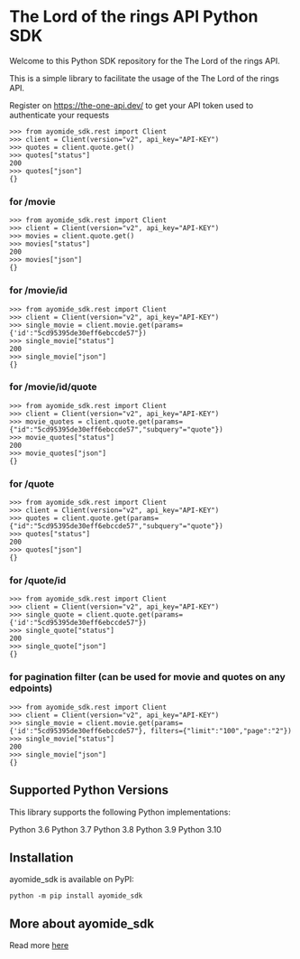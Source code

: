 # The Lord of the rings API Python SDK

Welcome to this Python SDK repository for the The Lord of the rings API.

This is a simple library to facilitate the usage of the The Lord of the rings API.

Register on https://the-one-api.dev/ to get your API token used to authenticate your requests


```
>>> from ayomide_sdk.rest import Client
>>> client = Client(version="v2", api_key="API-KEY")
>>> quotes = client.quote.get()
>>> quotes["status"]
200
>>> quotes["json"]
{}
```

### for /movie
```
>>> from ayomide_sdk.rest import Client
>>> client = Client(version="v2", api_key="API-KEY")
>>> movies = client.quote.get()
>>> movies["status"]
200
>>> movies["json"]
{}
```

### for /movie/id
```
>>> from ayomide_sdk.rest import Client
>>> client = Client(version="v2", api_key="API-KEY")
>>> single_movie = client.movie.get(params={'id':"5cd95395de30eff6ebccde57"})
>>> single_movie["status"]
200
>>> single_movie["json"]
{}
```

### for /movie/id/quote
```
>>> from ayomide_sdk.rest import Client
>>> client = Client(version="v2", api_key="API-KEY")
>>> movie_quotes = client.quote.get(params={"id":"5cd95395de30eff6ebccde57","subquery"="quote"})
>>> movie_quotes["status"]
200
>>> movie_quotes["json"]
{}
```

### for /quote
```
>>> from ayomide_sdk.rest import Client
>>> client = Client(version="v2", api_key="API-KEY")
>>> quotes = client.quote.get(params={"id":"5cd95395de30eff6ebccde57","subquery"="quote"})
>>> quotes["status"]
200
>>> quotes["json"]
{}
```

### for /quote/id
```
>>> from ayomide_sdk.rest import Client
>>> client = Client(version="v2", api_key="API-KEY")
>>> single_quote = client.quote.get(params={'id':"5cd95395de30eff6ebccde57"})
>>> single_quote["status"]
200
>>> single_quote["json"]
{}
```

### for pagination filter (can be used for movie and quotes on any edpoints)
```
>>> from ayomide_sdk.rest import Client
>>> client = Client(version="v2", api_key="API-KEY")
>>> single_movie = client.movie.get(params={'id':"5cd95395de30eff6ebccde57"}, filters={"limit":"100","page":"2"})
>>> single_movie["status"]
200
>>> single_movie["json"]
{}
```


## Supported Python Versions
This library supports the following Python implementations:

Python 3.6
Python 3.7
Python 3.8
Python 3.9
Python 3.10

## Installation

ayomide_sdk is available on PyPI: 
```
python -m pip install ayomide_sdk
```

## More about ayomide_sdk

Read more <a href="https://github.com/Alsaheem/ayomide-sdk" target="_blank">here</a>

